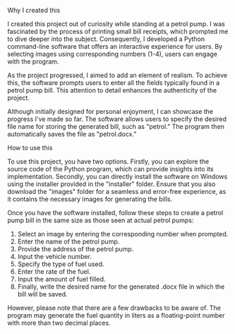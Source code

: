 Why I created this

I created this project out of curiosity while standing at a petrol pump. I was fascinated by the process of printing small bill receipts, which prompted me to dive deeper into the subject. Consequently, I developed a Python command-line software that offers an interactive experience for users. By selecting images using corresponding numbers (1-4), users can engage with the program.

As the project progressed, I aimed to add an element of realism. To achieve this, the software prompts users to enter all the fields typically found in a petrol pump bill. This attention to detail enhances the authenticity of the project.

Although initially designed for personal enjoyment, I can showcase the progress I've made so far. The software allows users to specify the desired file name for storing the generated bill, such as "petrol." The program then automatically saves the file as "petrol.docx."

How to use this 

To use this project, you have two options. Firstly, you can explore the source code of the Python program, which can provide insights into its implementation. Secondly, you can directly install the software on Windows using the installer provided in the "installer" folder. Ensure that you also download the "images" folder for a seamless and error-free experience, as it contains the necessary images for generating the bills.

Once you have the software installed, follow these steps to create a petrol pump bill in the same size as those seen at actual petrol pumps:

1. Select an image by entering the corresponding number when prompted.
2. Enter the name of the petrol pump.
3. Provide the address of the petrol pump.
4. Input the vehicle number.
5. Specify the type of fuel used.
6. Enter the rate of the fuel.
7. Input the amount of fuel filled.
8. Finally, write the desired name for the generated .docx file in which the bill will be saved.

However, please note that there are a few drawbacks to be aware of. The program may generate the fuel quantity in liters as a floating-point number with more than two decimal places.
